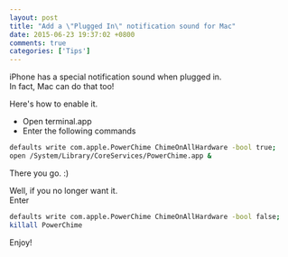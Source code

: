 ```yaml
---
layout: post
title: "Add a \"Plugged In\" notification sound for Mac"
date: 2015-06-23 19:37:02 +0800
comments: true
categories: ['Tips']
---
```


iPhone has a special notification sound when plugged in.  
In fact, Mac can do that too!

Here's how to enable it.

- Open terminal.app
- Enter the following commands

```bash
defaults write com.apple.PowerChime ChimeOnAllHardware -bool true; 
open /System/Library/CoreServices/PowerChime.app &
```
There you go. :)


Well, if you no longer want it.   
Enter

```bash
defaults write com.apple.PowerChime ChimeOnAllHardware -bool false;
killall PowerChime
```
Enjoy!